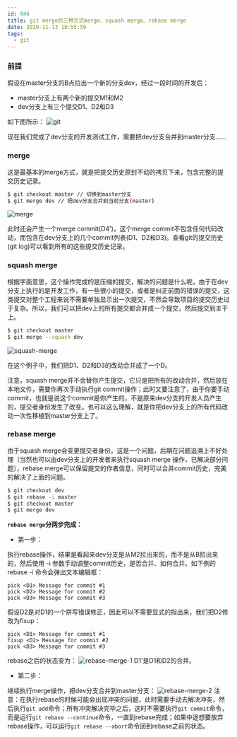 ```yaml
---
id: 046
title: git merge的三种方式merge、squash merge、rebase merge
date: 2019-11-13 18:55:59
tags:
  - git
---
```


### 前提
  假设在master分支的B点拉出一个新的分支dev，经过一段时间的开发后：

  - master分支上有两个新的提交M1和M2
  - dev分支上有三个提交D1、D2和D3

  如下图所示：
  ![git](/images/46/1.webp)

  现在我们完成了dev分支的开发测试工作，需要把dev分支合并到master分支......
### merge
  这是最基本的merge方式，就是把提交历史原封不动的拷贝下来，包含完整的提交历史记录。
  ```sh
  $ git checkout master // 切换到master分支
  $ git merge dev // 把dev分支合并到当前分支(master)
  ```
  ![merge](/images/46/merge.webp)

  此时还会产生一个merge commit(D4')，这个merge commit不包含任何代码改动，而包含在dev分支上的几个commit列表(D1、D2和D3)。查看git的提交历史(git log)可以看到所有的这些提交历史记录。
### squash merge
  根据字面意思，这个操作完成的是压缩的提交，解决的问题是什么呢，由于在dev分支上执行的是开发工作，有一些很小的提交，或者是纠正前面的错误的提交，这类提交对整个工程来说不需要单独显示出一次提交，不然会导致项目的提交历史过于复杂。所以，我们可以把dev上的所有提交都合并成一个提交，然后提交到主干上。
  ```sh
  $ git checkout master
  $ git merge --squash dev
  ```
  ![squash-merge](/images/46/squash-merge.webp)

  在这个例子中，我们把D1、D2和D3的改动合并成了一个D。

  注意，squash merge并不会替你产生提交，它只是把所有的改动合并，然后放在本地文件，需要你再次手动执行git commit操作；此时又要注意了，由于你要手动commit，也就是说这个commit是你产生的，不是原来dev分支的开发人员产生的，提交者身份发生了改变。也可以这么理解，就是你把dev分支上的所有代码改动一次性移植到master分支上了。
### rebase merge
  由于squash merge会变更提交者身份，这是一个问题，后期在问题追溯上不好处理（当然也可以由dev分支上的开发者来执行squash merge 操作，已解决部分问题），rebase merge可以保留提交的作者信息，同时可以合并commit历史，完美的解决了上面的问题。
  ```sh
  $ git checkout dev
  $ git rebase -i master
  $ git checkout master
  $ git merge dev
  ```

  **`rebase merge`分两步完成：**

  - 第一步：

  执行rebase操作，结果是看起来dev分支是从M2拉出来的，而不是从B拉出来的，然后使用 -i 参数手动调整commit历史，是否合并、如何合并。如下例的 rebase -i 命令会弹出文本编辑框：
  ```
  pick <D1> Message for commit #1
  pick <D2> Message for commit #2
  pick <D3> Message for commit #3
  ```
  假设D2是对D1的一个拼写错误修正，因此可以不需要显式的指出来，我们把D2修改为fixup：
  ```
  pick <D1> Message for commit #1
  fixup <D2> Message for commit #2
  pick <D3> Message for commit #3
  ```
  rebase之后的状态变为：
  ![rebase-merge-1](/images/46/rebase-merge-1.webp)
  D1'是D1和D2的合并。

  - 第二步：

  继续执行merge操作，把dev分支合并到master分支：
  ![rebase-merge-2](/images/46/rebase-merge-2.webp)
  注意：在执行rebase的时候可能会出现冲突的问题，此时需要手动去解决冲突，然后执行`git add`命令；所有冲突解决完毕之后，这时不需要执行`git commit`命令，而是运行`git rebase --continue`命令，一直到rebase完成；如果中途想要放弃rebase操作，可以运行`git rebase --abort`命令回到rebase之前的状态。